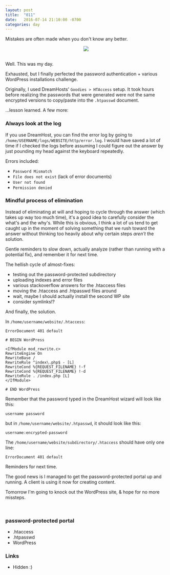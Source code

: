 ```yaml
---
layout: post
title:  "011"
date:   2016-07-14 21:10:00 -0700
categories: day
---
```


Mistakes are often made when you don't know any better.

<div style="margin: 0 auto; text-align: center"><img src="https://img.buzzfeed.com/buzzfeed-static/static/2013-11/enhanced/webdr06/5/15/anigif_enhanced-buzz-28256-1383684408-9.gif" /></div>

<br />

Well. This was my day.

Exhausted, but I finally perfected the password authentication + various WordPress installations challenge.

Originally, I used DreamHosts' `Goodies > HTAccess` setup. It took hours before realizing the passwords that were generated were not the same encrypted versions to copy/paste into the `.htpasswd` document.

...lesson learned. A few more:

### Always look at the log

If you use DreamHost, you can find the error log by going to `/home/USERNAME/logs/WEBSITE/http/error.log`. I would have saved a lot of time if I checked the logs before assuming I could figure out the answer by just pounding my head against the keyboard repeatedly.

Errors included:

- `Password Mismatch`
- `File does not exist` (lack of error documents)
- `User not found`
- `Permission denied`

### Mindful process of elimination

Instead of eliminating at will and hoping to cycle through the answer (which takes up way too much time), it's a good idea to carefully consider the what's and the why's. While this is obvious, I think a lot of us tend to get caught up in the moment of solving something that we rush toward the answer without thinking too heavily about why certain steps *aren't* the solution.

Gentle reminders to slow down, actually analyze (rather than running with a potential fix), and remember it for next time.

The hellish cycle of almost-fixes:

- testing out the password-protected subdirectory
- uploading indexes and error files
- various stackoverflow answers for the .htaccess files
- moving the .htaccess and .htpasswd files around
- wait, maybe I should actually install the second WP site
- consider symlinks!?

And finally, the solution.

In `/home/username/website/.htaccess`:

    ErrorDocument 401 default

    # BEGIN WordPress

    <IfModule mod_rewrite.c>
    RewriteEngine On
    RewriteBase /
    RewriteRule ^index\.php$ - [L]
    RewriteCond %{REQUEST_FILENAME} !-f
    RewriteCond %{REQUEST_FILENAME} !-d
    RewriteRule . /index.php [L]
    </IfModule>

    # END WordPress

Remember that the password typed in the DreamHost wizard will look like this:

`username password`

but in `/home/username/website/.htpasswd`, it should look like this:

`username:encrypted-password`

The `/home/username/website/subdirectory/.htaccess` should have only one line:

    ErrorDocument 401 default

Reminders for next time.

The good news is I managed to get the password-protected portal up and running. A client is using it now for creating content.

Tomorrow I'm going to knock out the WordPress site, & hope for no more missteps.

<br />

### password-protected portal

- .htaccess
- .htpasswd
- WordPress

### Links

- Hidden :)
